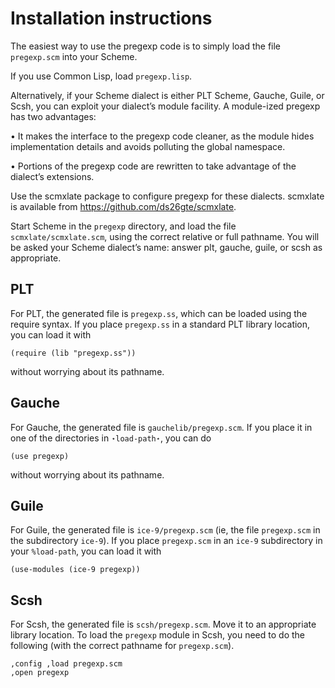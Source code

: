 # Installation instructions

The easiest way to use the pregexp code is to simply
load the file `pregexp.scm` into your Scheme.

If you use Common Lisp, load `pregexp.lisp`.

Alternatively, if your Scheme dialect is either PLT
Scheme, Gauche, Guile, or Scsh, you can exploit
your dialect’s module facility.  A module-ized pregexp
has two advantages:

• It makes the interface to the
pregexp code cleaner, as the module hides
implementation details and avoids polluting the global
namespace.

• Portions of the pregexp code are
rewritten to take advantage of the dialect’s
extensions.

Use the scmxlate package to
configure pregexp for these dialects.  scmxlate is
available from
https://github.com/ds26gte/scmxlate.

Start Scheme in the `pregexp` directory, and load the
file `scmxlate/scmxlate.scm`, using the correct relative
or full pathname.  You will be asked your Scheme
dialect’s name: answer plt, gauche, guile, or scsh
as appropriate.

## PLT

For PLT, the generated file is `pregexp.ss`,
which can be loaded using the require syntax.  If you
place `pregexp.ss` in a standard PLT library location,
you can load it with

```
(require (lib "pregexp.ss"))
````

without worrying about its pathname.

## Gauche

For Gauche, the generated file is
`gauchelib/pregexp.scm`.  If you place it
in one of the directories in `⋆load-path⋆`, you can
do

```
(use pregexp)
````

without worrying about its pathname.

## Guile

For Guile, the generated file is `ice-9/pregexp.scm`
(ie, the file `pregexp.scm` in the subdirectory `ice-9`).
If you place `pregexp.scm` in an `ice-9`
subdirectory in your
`%load-path`, you can load it with

```
(use-modules (ice-9 pregexp))
````

## Scsh

For Scsh, the generated file is
`scsh/pregexp.scm`.  Move it to an appropriate
library location.  To load the `pregexp` module in
Scsh, you need to do the following (with
the correct pathname for `pregexp.scm`).

```
,config ,load pregexp.scm
,open pregexp
````
